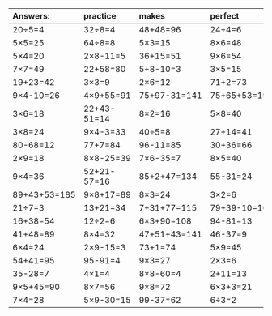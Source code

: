 | Answers: | practice | makes | perfect | ! |
| :--- | :--- | :--- | :--- | :--- |
| 20÷5=4 | 32÷8=4 | 48+48=96 | 24÷4=6 | 7×2+51=65 | 
| 5×5=25 | 64÷8=8 | 5×3=15 | 8×6=48 | 2+13=15 | 
| 5×4=20 | 2×8-11=5 | 36+15=51 | 9×6=54 | 8×6+70=118 | 
| 7×7=49 | 22+58=80 | 5+8-10=3 | 3×5=15 | 61+91+59=211 | 
| 19+23=42 | 3×3=9 | 2×6=12 | 71+2=73 | 6×8=48 | 
| 9×4-10=26 | 4×9+55=91 | 75+97-31=141 | 75+65+53=193 | 30÷5=6 | 
| 3×6=18 | 22+43-51=14 | 8×2=16 | 5×8=40 | 20+19+10=49 | 
| 3×8=24 | 9×4-3=33 | 40÷5=8 | 27+14=41 | 8×4+26=58 | 
| 80-68=12 | 77+7=84 | 96-11=85 | 30+36=66 | 5×2=10 | 
| 2×9=18 | 8×8-25=39 | 7×6-35=7 | 8×5=40 | 8×3-22=2 | 
| 9×4=36 | 52+21-57=16 | 85+2+47=134 | 55-31=24 | 20-11=9 | 
| 89+43+53=185 | 9×8+17=89 | 8×3=24 | 3×2=6 | 86-71=15 | 
| 21÷7=3 | 13+21=34 | 7+31+77=115 | 79+39-10=108 | 54-11=43 | 
| 16+38=54 | 12÷2=6 | 6×3+90=108 | 94-81=13 | 5×7=35 | 
| 41+48=89 | 8×4=32 | 47+51+43=141 | 46-37=9 | 77-67=10 | 
| 6×4=24 | 2×9-15=3 | 73+1=74 | 5×9=45 | 4×4=16 | 
| 54+41=95 | 95-91=4 | 9×3=27 | 2×3=6 | 70+78-78=70 | 
| 35-28=7 | 4×1=4 | 8×8-60=4 | 2+11=13 | 2×6-7=5 | 
| 9×5+45=90 | 8×7=56 | 9×8=72 | 6×3+3=21 | 4×5=20 | 
| 7×4=28 | 5×9-30=15 | 99-37=62 | 6÷3=2 | 90+94+54=238 | 
